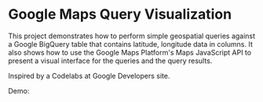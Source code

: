 # Google Maps Query Visualization

This project demonstrates how to perform simple geospatial queries against a Google BigQuery table that contains latitude, longitude data in columns. It also shows how to use the Google Maps Platform's Maps JavaScript API to present a visual interface for the queries and the query results. 

Inspired by a Codelabs at Google Developers site.

Demo:
